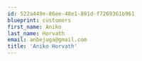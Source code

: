 ```yaml
---
id: 522a449e-86ee-48e1-891d-f7269361b961
blueprint: customers
first_name: Aniko
last_name: Horvath
email: anbejuga@gmail.com
title: 'Aniko Horvath'
---
```

